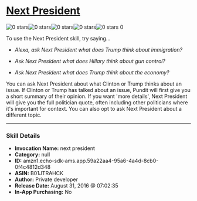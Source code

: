 # [Next President](http://alexa.amazon.com/#skills/amzn1.echo-sdk-ams.app.59a22aa4-95a6-4a4d-8cb0-0f4c4812d348)
![0 stars](../../images/ic_star_border_black_18dp_1x.png)![0 stars](../../images/ic_star_border_black_18dp_1x.png)![0 stars](../../images/ic_star_border_black_18dp_1x.png)![0 stars](../../images/ic_star_border_black_18dp_1x.png)![0 stars](../../images/ic_star_border_black_18dp_1x.png) 0

To use the Next President skill, try saying...

* *Alexa, ask Next President what does Trump think about immigration?*

* *Ask Next President what does Hillary think about gun control?*

* *Ask Next President what does Trump think about the economy?*

You can ask Next President about what Clinton or Trump thinks about an issue. If Clinton or Trump has talked about an issue, Pundit will first give you a short summary of their opinion. If you want 'more details', Next President will give you the full politician quote, often including other politicians where it's important for context. You can also opt to ask Next President about a different topic.

***

### Skill Details

* **Invocation Name:** next president
* **Category:** null
* **ID:** amzn1.echo-sdk-ams.app.59a22aa4-95a6-4a4d-8cb0-0f4c4812d348
* **ASIN:** B01JTRAHCK
* **Author:** Private developer
* **Release Date:** August 31, 2016 @ 07:02:35
* **In-App Purchasing:** No
